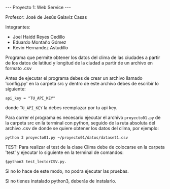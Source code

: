 --- Proyecto 1: Web Service ---

Profesor: José de Jesús Galaviz Casas

Integrantes: 
- Joel Haidd Reyes Cedillo
- Eduardo Montaño Gómez
- Kevin Hernandez Astudillo

Programa que permite obtener los datos del clima de las ciudades
a partir de los datos de latitud y longitud de la ciudad a partir
de un archivo en formato .csv

Antes de ejecutar el programa debes de crear un archivo llamado
'config.py' en la carpeta src y dentro de este archivo debes de
escribir lo siguiente: 
```
api_key = "TU_API_KEY"
```


donde `TU_API_KEY` la debes reemplazar por tu api key.

Para correr el programa es necesario ejecutar el archivo 
`proyecto01.py` de la carpeta src en la terminal con python, 
seguido de la ruta absoluta del archivo .csv de donde se quiere
obtener los datos del clima, por ejemplo: 


```
python 3 proyecto01.py ~/proyecto01/datos/dataset1.csv 
```

TEST:
Para realizar el test de la clase Clima debe de colocarse en la carpeta 'test' y ejecutar lo siguiente en la terminal de comandos:

```
$python3 test_lectorCSV.py.
```


Si no lo hace de este modo, no podra ejecutar las pruebas.

Si no tienes instalado python3, deberás de instalarlo.
